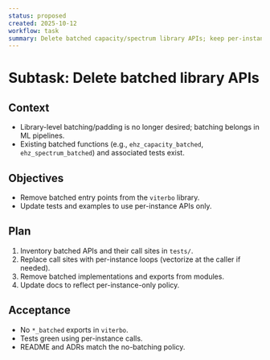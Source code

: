 ```yaml
---
status: proposed
created: 2025-10-12
workflow: task
summary: Delete batched capacity/spectrum library APIs; keep per-instance calls only.
---
```


# Subtask: Delete batched library APIs

## Context

- Library-level batching/padding is no longer desired; batching belongs in ML pipelines.
- Existing batched functions (e.g., `ehz_capacity_batched`, `ehz_spectrum_batched`) and associated tests exist.

## Objectives

- Remove batched entry points from the `viterbo` library.
- Update tests and examples to use per-instance APIs only.

## Plan

1. Inventory batched APIs and their call sites in `tests/`.
2. Replace call sites with per-instance loops (vectorize at the caller if needed).
3. Remove batched implementations and exports from modules.
4. Update docs to reflect per-instance-only policy.

## Acceptance

- No `*_batched` exports in `viterbo`.
- Tests green using per-instance calls.
- README and ADRs match the no-batching policy.

